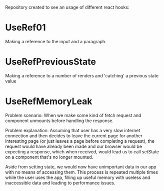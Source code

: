 Repository created to see an usage of different react hooks:

# UseRef01

Making a reference to the input and a paragraph.

# UseRefPreviousState

Making a reference to a number of renders and 'catching' a previous state value

# UseRefMemoryLeak

Problem scenario: When we make some kind of fetch request and component unmounts before handling the response.

Problem explanation: Assuming that user has a very slow internet connection and then decides to leave the current page for another interesting page (or just leaves a page before completing a request), the request would have already been made and our browser would be expecting a response, which when received, would lead us to call setState on a component that's no longer mounted.

Aside from setting state, we would now have unimportant data in our app with no means of accessing them. This process is repeated multiple times while the user uses the app, filling up useful memory with useless and inaccessible data and leading to performance issues.
